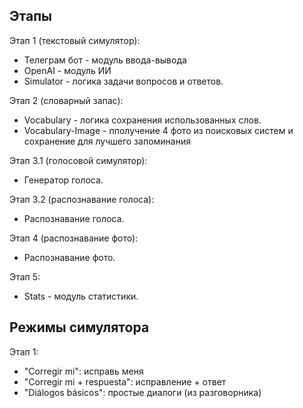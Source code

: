 
## Этапы

Этап 1 (текстовый симулятор):
- Телеграм бот - модуль ввода-вывода
- OpenAI - модуль ИИ
- Simulator - логика задачи вопросов и ответов.

Этап 2 (словарный запас):
- Vocabulary - логика сохранения использованных слов.
- Vocabulary-Image - пполучение 4 фото из поисковых систем
и сохранение для лучшего запоминания

Этап 3.1 (голосовой симулятор):
- Генератор голоса.

Этап 3.2 (распознавание голоса):
- Распознавание голоса.

Этап 4 (распознавание фото):
- Распознавание фото.

Этап 5:
- Stats - модуль статистики.

## Режимы симулятора

Этап 1:

- "Corregir mi": исправь меня
- "Corregir mi + respuesta": исправление + ответ
- "Diálogos básicos": простые диалоги (из разговорника)